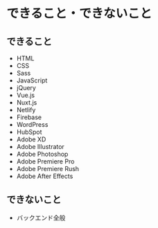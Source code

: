 # できること・できないこと
## できること
* HTML
* CSS
* Sass
* JavaScript
* jQuery
* Vue.js
* Nuxt.js
* Netlify
* Firebase
* WordPress
* HubSpot
* Adobe XD
* Adobe Illustrator
* Adobe Photoshop
* Adobe Premiere Pro
* Adobe Premiere Rush
* Adobe After Effects

## できないこと
* バックエンド全般